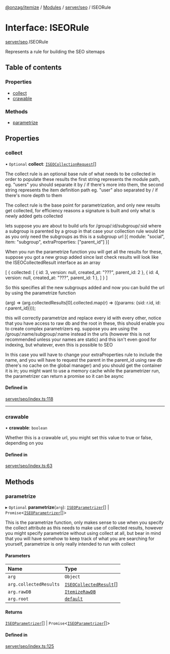 [@onzag/itemize](../README.md) / [Modules](../modules.md) / [server/seo](../modules/server_seo.md) / ISEORule

# Interface: ISEORule

[server/seo](../modules/server_seo.md).ISEORule

Represents a rule for building the SEO sitemaps

## Table of contents

### Properties

- [collect](server_seo.ISEORule.md#collect)
- [crawable](server_seo.ISEORule.md#crawable)

### Methods

- [parametrize](server_seo.ISEORule.md#parametrize)

## Properties

### collect

• `Optional` **collect**: [`ISEOCollectionRequest`](server_seo.ISEOCollectionRequest.md)[]

The collect rule is an optional base rule of what needs to be collected in order to populate these results
the first string represents the module path, eg. "users" you should separate it by / if there's more
into them, the second string represents the item definition path eg. "user" also separated by / if there's
more depth to them

The collect rule is the base point for parametrization, and only new results get collected, for efficiency reasons
a signature is built and only what is newly added gets collected

lets suppose you are about to build urls for /group/:id/subgroup/:sid where a subgroup is parented by a group
in that case your collection rule would be as you only need the subgroups as this is a subgroup url
[{
  module: "social",
  item: "subgroup",
  extraProperties: ["parent_id"]
}]

When you run the parametrize function you will get all the results for these, suppose you got a new group added
since last check results will look like the ISEOCollectedResult interface as an array

[
  {
    collected: [
      {
        id: 3,
        version: null,
        created_at: "???",
        parent_id: 2
      },
      {
        id: 4,
        version: null,
        created_at: "???",
        parent_id: 1
      },
    ]
  }
]

So this specifies all the new subgroups added and now you can build the url by using the parametrize function

(arg) => (arg.collectedResults[0].collected.map(r) => ({params: {sid: r.id, id: r.parent_id}}));

this will correctly parametrize and replace every id with every other, notice that you have access to raw db
and the root in these, this should enable you to create complex parametrizers eg. suppose you are using the
/group/:name/subgroup/:name instead in the urls (however this is not recommended unless your names are static)
and this isn't even good for indexing, but whatever, even this is possible to SEO

In this case you will have to change your extraProperties rule to include the name, and you will have to request
the parent in the parent_id using raw db (there's no cache on the global manager) and you should get the container it
is in; you might want to use a memory cache while the parametrizer run, the parametrizer can return a promise so
it can be async

#### Defined in

[server/seo/index.ts:118](https://github.com/onzag/itemize/blob/f2db74a5/server/seo/index.ts#L118)

___

### crawable

• **crawable**: `boolean`

Whether this is a crawable url, you might set this value to true or
false, depending on you

#### Defined in

[server/seo/index.ts:63](https://github.com/onzag/itemize/blob/f2db74a5/server/seo/index.ts#L63)

## Methods

### parametrize

▸ `Optional` **parametrize**(`arg`): [`ISEOParametrizer`](server_seo.ISEOParametrizer.md)[] \| `Promise`<[`ISEOParametrizer`](server_seo.ISEOParametrizer.md)[]\>

This is the parametrize function, only makes sense to use when you specify the collect attribute as this needs
to make use of collected results, however you might specify parametrize without using collect at all, but bear in mind that
you will have somehow to keep track of what you are searching for yourself, parametrize is only really intended to run with
collect

#### Parameters

| Name | Type |
| :------ | :------ |
| `arg` | `Object` |
| `arg.collectedResults` | [`ISEOCollectedResult`](server_seo.ISEOCollectedResult.md)[] |
| `arg.rawDB` | [`ItemizeRawDB`](../classes/server_raw_db.ItemizeRawDB.md) |
| `arg.root` | [`default`](../classes/base_Root.default.md) |

#### Returns

[`ISEOParametrizer`](server_seo.ISEOParametrizer.md)[] \| `Promise`<[`ISEOParametrizer`](server_seo.ISEOParametrizer.md)[]\>

#### Defined in

[server/seo/index.ts:125](https://github.com/onzag/itemize/blob/f2db74a5/server/seo/index.ts#L125)
